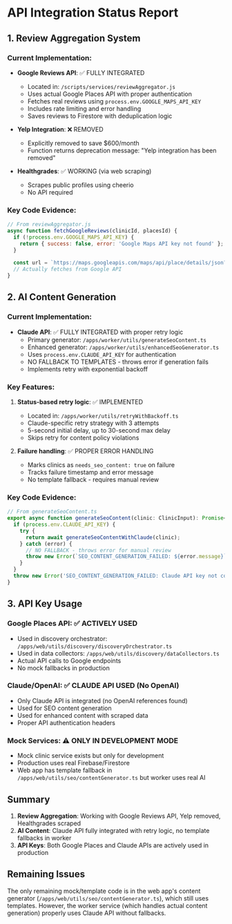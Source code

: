 # API Integration Status Report

## 1. Review Aggregation System

### Current Implementation:
- **Google Reviews API**: ✅ FULLY INTEGRATED
  - Located in: `/scripts/services/reviewAggregator.js`
  - Uses actual Google Places API with proper authentication
  - Fetches real reviews using `process.env.GOOGLE_MAPS_API_KEY`
  - Includes rate limiting and error handling
  - Saves reviews to Firestore with deduplication logic

- **Yelp Integration**: ❌ REMOVED
  - Explicitly removed to save $600/month
  - Function returns deprecation message: "Yelp integration has been removed"

- **Healthgrades**: ✅ WORKING (via web scraping)
  - Scrapes public profiles using cheerio
  - No API required

### Key Code Evidence:
```javascript
// From reviewAggregator.js
async function fetchGoogleReviews(clinicId, placesId) {
  if (!process.env.GOOGLE_MAPS_API_KEY) {
    return { success: false, error: 'Google Maps API key not found' };
  }
  
  const url = `https://maps.googleapis.com/maps/api/place/details/json?place_id=${placesId}&fields=reviews,rating,user_ratings_total&key=${process.env.GOOGLE_MAPS_API_KEY}`;
  // Actually fetches from Google API
}
```

## 2. AI Content Generation

### Current Implementation:
- **Claude API**: ✅ FULLY INTEGRATED with proper retry logic
  - Primary generator: `/apps/worker/utils/generateSeoContent.ts`
  - Enhanced generator: `/apps/worker/utils/enhancedSeoGenerator.ts`
  - Uses `process.env.CLAUDE_API_KEY` for authentication
  - NO FALLBACK TO TEMPLATES - throws error if generation fails
  - Implements retry with exponential backoff

### Key Features:
1. **Status-based retry logic**: ✅ IMPLEMENTED
   - Located in: `/apps/worker/utils/retryWithBackoff.ts`
   - Claude-specific retry strategy with 3 attempts
   - 5-second initial delay, up to 30-second max delay
   - Skips retry for content policy violations

2. **Failure handling**: ✅ PROPER ERROR HANDLING
   - Marks clinics as `needs_seo_content: true` on failure
   - Tracks failure timestamp and error message
   - No template fallback - requires manual review

### Key Code Evidence:
```typescript
// From generateSeoContent.ts
export async function generateSeoContent(clinic: ClinicInput): Promise<string> {
  if (process.env.CLAUDE_API_KEY) {
    try {
      return await generateSeoContentWithClaude(clinic);
    } catch (error) {
      // NO FALLBACK - throws error for manual review
      throw new Error(`SEO_CONTENT_GENERATION_FAILED: ${error.message}`);
    }
  }
  throw new Error('SEO_CONTENT_GENERATION_FAILED: Claude API key not configured');
}
```

## 3. API Key Usage

### Google Places API: ✅ ACTIVELY USED
- Used in discovery orchestrator: `/apps/web/utils/discovery/discoveryOrchestrator.ts`
- Used in data collectors: `/apps/web/utils/discovery/dataCollectors.ts`
- Actual API calls to Google endpoints
- No mock fallbacks in production

### Claude/OpenAI: ✅ CLAUDE API USED (No OpenAI)
- Only Claude API is integrated (no OpenAI references found)
- Used for SEO content generation
- Used for enhanced content with scraped data
- Proper API authentication headers

### Mock Services: ⚠️ ONLY IN DEVELOPMENT MODE
- Mock clinic service exists but only for development
- Production uses real Firebase/Firestore
- Web app has template fallback in `/apps/web/utils/seo/contentGenerator.ts` but worker uses real AI

## Summary

1. **Review Aggregation**: Working with Google Reviews API, Yelp removed, Healthgrades scraped
2. **AI Content**: Claude API fully integrated with retry logic, no template fallbacks in worker
3. **API Keys**: Both Google Places and Claude APIs are actively used in production

## Remaining Issues

The only remaining mock/template code is in the web app's content generator (`/apps/web/utils/seo/contentGenerator.ts`), which still uses templates. However, the worker service (which handles actual content generation) properly uses Claude API without fallbacks.